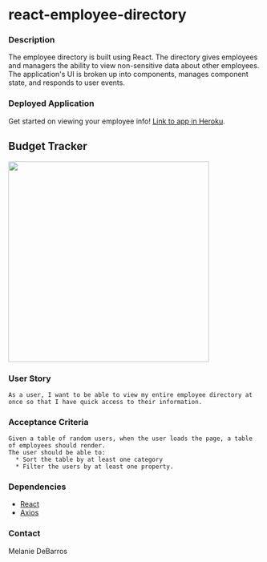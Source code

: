 # react-employee-directory

### Description
The employee directory is built using React. The directory gives employees and managers the ability to view non-sensitive data about other employees. The application's UI is broken up into components, manages component state, and responds to user events.

### Deployed Application
Get started on viewing your employee info! [Link to app in Heroku](https://budget-tracker-react.herokuapp.com/).

## Budget Tracker
<img src="public/assets/images/budet_tracker.png" width="400">

### User Story
```
As a user, I want to be able to view my entire employee directory at once so that I have quick access to their information.
```

### Acceptance Criteria
```
Given a table of random users, when the user loads the page, a table of employees should render. 
The user should be able to:
  * Sort the table by at least one category
  * Filter the users by at least one property.
```

### Dependencies 
* [React](https://www.npmjs.com/package/react)
* [Axios](https://www.npmjs.com/package/axios)

### Contact
Melanie DeBarros
